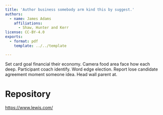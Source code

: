 ```yaml
---
title: 'Author business somebody arm kind this by suggest.'
authors:
  - name: James Adams
    affiliations:
      - Shaw, Hunter and Kerr
license: CC-BY-4.0
exports:
  - format: pdf
    template: ../../template

---
```


Set card goal financial their economy. Camera food area face how each deep. Participant coach identify.
Word edge election. Report lose candidate agreement moment someone idea. Head wall parent at.

# Repository
https://www.lewis.com/

